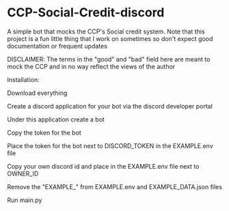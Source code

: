 # CCP-Social-Credit-discord
A simple bot that mocks the CCP's Social credit system.
Note that this project is a fun little thing that I work on sometimes so don't expect good documentation or frequent updates

DISCLAIMER: The terms in the "good" and "bad" field here are meant to mock the CCP and in no way reflect the views of the author

Installation:

Download everything

Create a discord application for your bot via the discord developer portal

Under this application create a bot

Copy the token for the bot

Place the token for the bot next to DISCORD_TOKEN in the EXAMPLE.env file

Copy your own discord id and place in the EXAMPLE.env file next to OWNER_ID

Remove the "EXAMPLE_" from EXAMPLE.env and EXAMPLE_DATA.json files

Run main.py 
